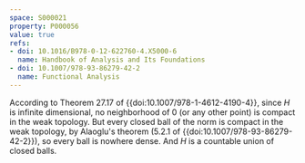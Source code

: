 ```yaml
---
space: S000021
property: P000056
value: true
refs:
- doi: 10.1016/B978-0-12-622760-4.X5000-6
  name: Handbook of Analysis and Its Foundations
- doi: 10.1007/978-93-86279-42-2
  name: Functional Analysis
---
```

According to Theorem 27.17 of {{doi:10.1007/978-1-4612-4190-4}}, since
$H$ is infinite dimensional, no neighborhood of $0$ (or any other
point) is compact in the weak topology.  But every closed ball of the norm is
compact in the weak topology, by Alaoglu's theorem (5.2.1 of
{{doi:10.1007/978-93-86279-42-2}}), so every ball is nowhere dense.
And $H$ is a countable union of closed balls.
